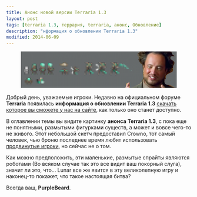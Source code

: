 ```yaml
---
title: Анонс новой версии Terraria 1.3
layout: post
tags: [terraria 1.3, террария, terraria, анонс, Обновление]
description: "нформация о обновлении Terraria 1.3"
modified: 2014-06-09
---
```


<figure>
	<a href="/images/posts/1.3-obnovlenie/terraria-spoiler.png"><img src="/images/posts/1.3-obnovlenie/terraria-spoiler-620x144.png" alt=""></a>
</figure>

Добрый день, уважаемые игроки. Недавно на официальном форуме **Terraria** появилась **информация о обновлении Terraria 1.3** [скачать которое вы сможете у нас на сайте](http://fun.terraz.ru/skachat-terraria/), как только оно станет доступно.
<!-- more -->

В оглавлении темы вы видите картинку **анонса** **Terraria 1.3**, с пока еще не понятными, размытыми фигурками существ, а может и вовсе чего-то не живого. Этот небольшой скетч предоставил Crowno, тот самый человек, чью броню последнее время любят использовать [продвинутые игроки](http://fun.terraz.ru/na-nashem-servere-startuet-aktsiya-zhadnyie-svini.html), но сейчас не о том.

Как можно предположить, эти маленькие, размытые спрайты являются роботами (Во всяком случае так это все видит ваш покорный слуга), значит ли это, что… Lunar все же явится в эту великолепную игру и наконец-то покажет, что такое настоящая битва?

Всегда ваш, **PurpleBeard**.
